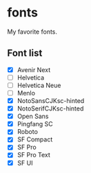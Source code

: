 # fonts
My favorite fonts.

## Font list
- [x] Avenir Next
- [ ] Helvetica
- [ ] Helvetica Neue
- [ ] Menlo
- [x] NotoSansCJKsc-hinted
- [x] NotoSerifCJKsc-hinted
- [x] Open Sans
- [x] Pingfang SC
- [x] Roboto
- [x] SF Compact
- [x] SF Pro
- [x] SF Pro Text
- [x] SF UI
